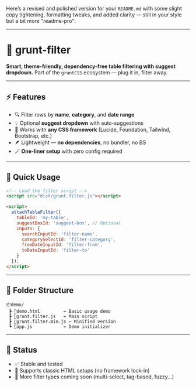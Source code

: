 Here’s a revised and polished version for your `README.md` with some slight copy tightening, formatting tweaks, and added clarity — still in your style but a bit more "readme-pro":

---

# 🧠 grunt-filter

**Smart, theme-friendly, dependency-free table filtering with suggest dropdown.**
Part of the `gruntCSS` ecosystem — plug it in, filter away.

---

## ⚡ Features

* 🔍 Filter rows by **name**, **category**, and **date range**
* 💡 Optional **suggest dropdown** with auto-suggestions
* 🧱 Works with **any CSS framework** (Lucide, Foundation, Tailwind, Bootstrap, etc.)
* 🪶 Lightweight — **no dependencies**, no bundler, no BS
* 🪄 **One-liner setup** with zero config required

---

## 🚀 Quick Usage

```html
<!-- Load the filter script -->
<script src="dist/grunt.filter.js"></script>

<script>
  attachTableFilter({
    tableId: 'my-table',
    suggestBoxId: 'suggest-box', // Optional
    inputs: {
      searchInputId: 'filter-name',
      categorySelectId: 'filter-category',
      fromDateInputId: 'filter-from',
      toDateInputId: 'filter-to'
    }
  });
</script>
```

---

## 📁 Folder Structure

```
📦demo/
 ┣ 📜demo.html         ← Basic usage demo
 ┣ 📜grunt.filter.js   ← Main script
 ┣ 📜grunt.filter.min.js ← Minified version
 ┗ 📜app.js            ← Demo initializer
```

---

## 🧪 Status

* ✅ Stable and tested
* 🎯 Supports classic HTML setups (no framework lock-in)
* 🔧 More filter types coming soon (multi-select, tag-based, fuzzy...)

